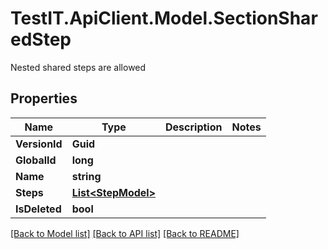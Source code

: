 # TestIT.ApiClient.Model.SectionSharedStep
Nested shared steps are allowed

## Properties

Name | Type | Description | Notes
------------ | ------------- | ------------- | -------------
**VersionId** | **Guid** |  | 
**GlobalId** | **long** |  | 
**Name** | **string** |  | 
**Steps** | [**List&lt;StepModel&gt;**](StepModel.md) |  | 
**IsDeleted** | **bool** |  | 

[[Back to Model list]](../README.md#documentation-for-models) [[Back to API list]](../README.md#documentation-for-api-endpoints) [[Back to README]](../README.md)

